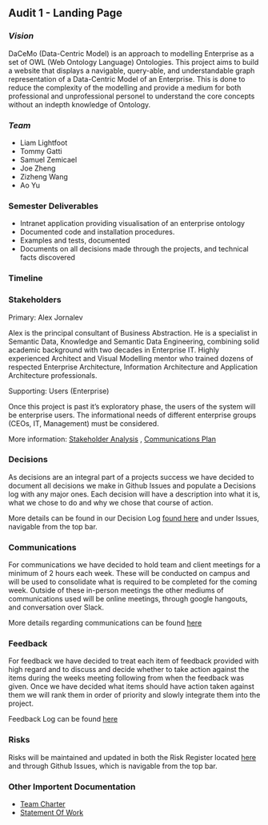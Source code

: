 ## Audit 1 - Landing Page

### ___Vision___
DaCeMo (Data-Centric Model) is an approach to modelling Enterprise as a set of OWL (Web Ontology Language) Ontologies. This project aims to build a website that displays a navigable, query-able, and understandable graph representation of a Data-Centric Model of an Enterprise. This is done to reduce the complexity of the modelling and provide a medium for both professional and unprofessional personel to understand the core concepts without an indepth knowledge of Ontology. 

### ___Team___
+ Liam Lightfoot
+ Tommy Gatti
+ Samuel Zemicael
+ Joe Zheng
+ Zizheng Wang
+ Ao Yu

### Semester Deliverables
+ Intranet application providing visualisation of an enterprise ontology
+ Documented code and installation procedures. 
+ Examples and tests, documented
+ Documents on all decisions made through the projects, and technical facts discovered

### Timeline


### Stakeholders
Primary: Alex Jornalev

Alex is the principal consultant of Business Abstraction. He is a specialist in Semantic Data, 
Knowledge and Semantic Data Engineering, combining solid academic background with two decades in Enterprise IT. Highly experienced Architect and Visual Modelling mentor who trained dozens of respected Enterprise Architecture, Information Architecture and Application Architecture professionals. 

Supporting: Users (Enterprise)

Once this project is past it’s exploratory phase, the users of the system will be enterprise users. The informational needs of different enterprise groups (CEOs, IT, Management) must be considered. 

More information: [Stakeholder Analysis](https://docs.google.com/document/d/1CPnAiGJ1Q1uOMWIKAd4Yfya_c4A-WvF2PlGh9kYWsuU/edit#) , [Communications Plan](https://docs.google.com/spreadsheets/d/1WOyEloHzTXo1_0EDFdWRW22fTRUxw4OIF1i2ZqkQZ0s/edit#gid=0)

### Decisions
As decisions are an integral part of a projects success we have decided to document all decisions we make in Github Issues and populate a Decisions log with any major ones. Each decision will have a description into what it is, what we chose to do and why we chose that course of action.

More details can be found in our Decision Log [found here](https://docs.google.com/spreadsheets/d/1anLKNAmEHnaxctahnl2dxDmgxyedYRucJDIqQA2Wj6U/edit#gid=0) and under Issues, navigable from the top bar.

### Communications
For communications we have decided to hold team and client meetings for a minimum of 2 hours each week. These will be conducted on campus and will be used to consolidate what is required to be completed for the coming week. Outside of these in-person meetings the other mediums of communications used will be online meetings, through google hangouts, and conversation over Slack.

More details regarding communications can be found [here](https://docs.google.com/spreadsheets/d/1WOyEloHzTXo1_0EDFdWRW22fTRUxw4OIF1i2ZqkQZ0s/edit#gid=0)

### Feedback
For feedback we have decided to treat each item of feedback provided with high regard and to discuss and decide whether to take action against the items during the weeks meeting following from when the feedback was given. Once we have decided what items should have action taken against them we will rank them in order of priority and slowly integrate them into the project.

Feedback Log can be found [here](https://docs.google.com/spreadsheets/d/1hnrFNdFftAzHZiMPOrYj_A3DLYhC0CbpHIY28xZkoNc/edit#gid=0)

### Risks
Risks will be maintained and updated in both the Risk Register located [here](https://docs.google.com/spreadsheets/d/1bWPk-rjz3pF5Nljia-tqSG8NuwP3TO2TsS4Qab-SvEM/edit#gid=0) and through Github Issues, which is navigable from the top bar.

### Other Importent Documentation
+ [Team Charter](https://docs.google.com/document/d/1a_s7zaf-PU9EiDgr7Z8aoaa7SwEvt-vJ411y3TN21bI/edit#)
+ [Statement Of Work](https://docs.google.com/document/d/1DxnwL0kK5-OCqQ7njEZY3P3jAQ5Z7Tn5YhbnFCPbrSo/edit)
